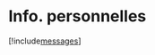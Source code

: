 # Info. personnelles

[!include[messages](infopersonnelles.messages.autogen.md)]








































































































































